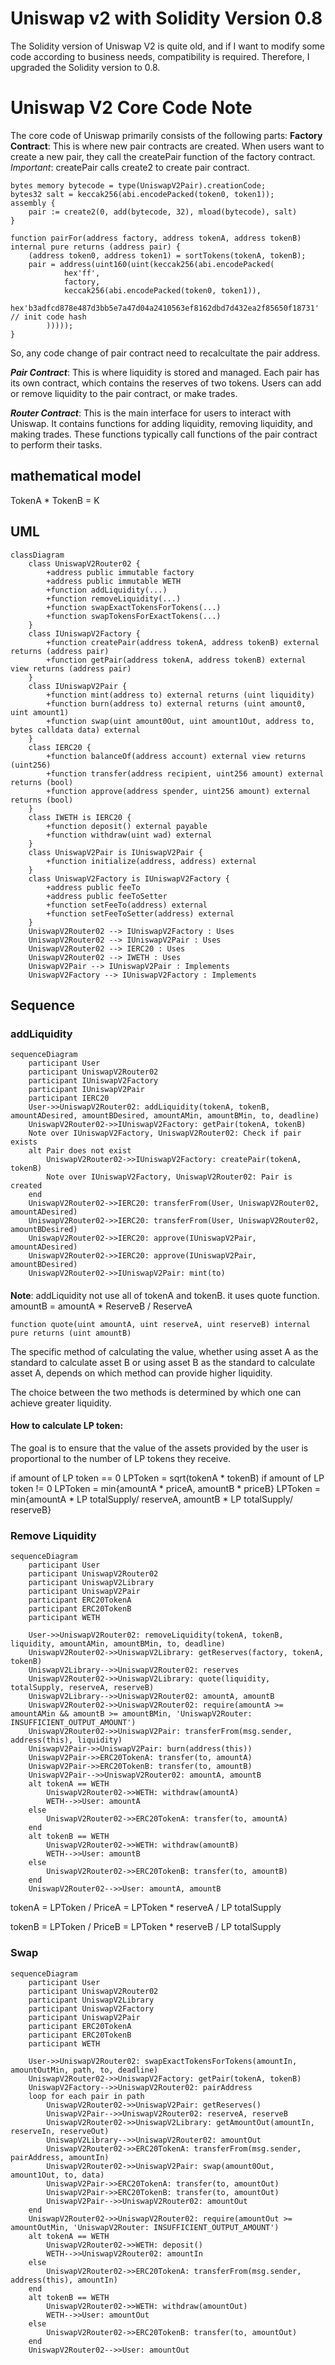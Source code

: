 # Uniswap v2 with Solidity Version 0.8

The Solidity version of Uniswap V2 is quite old, and if I want to modify some code according to business needs, compatibility is required. Therefore, I upgraded the Solidity version to 0.8.

# Uniswap V2 Core Code Note
The core code of Uniswap primarily consists of the following parts:
**Factory Contract**: This is where new pair contracts are created. When users want to create a new pair, they call the createPair function of the factory contract.
*Important*: createPair calls create2 to create pair contract.
```
bytes memory bytecode = type(UniswapV2Pair).creationCode;
bytes32 salt = keccak256(abi.encodePacked(token0, token1));
assembly {
    pair := create2(0, add(bytecode, 32), mload(bytecode), salt)
}
```
```
function pairFor(address factory, address tokenA, address tokenB) internal pure returns (address pair) {
    (address token0, address token1) = sortTokens(tokenA, tokenB);
    pair = address(uint160(uint(keccak256(abi.encodePacked(
            hex'ff',
            factory,
            keccak256(abi.encodePacked(token0, token1)),
            hex'b3adfcd878e487d3bb5e7a47d04a2410563ef8162dbd7d432ea2f85650f18731' // init code hash
        )))));
}
```
So, any code change of pair contract need to recalcultate the pair address.

***Pair Contract***: This is where liquidity is stored and managed. Each pair has its own contract, which contains the reserves of two tokens. Users can add or remove liquidity to the pair contract, or make trades.

***Router Contract***: This is the main interface for users to interact with Uniswap. It contains functions for adding liquidity, removing liquidity, and making trades. These functions typically call functions of the pair contract to perform their tasks.


## mathematical model
TokenA * TokenB = K

## UML
```mermaid
classDiagram
    class UniswapV2Router02 {
        +address public immutable factory
        +address public immutable WETH
        +function addLiquidity(...)
        +function removeLiquidity(...)
        +function swapExactTokensForTokens(...)
        +function swapTokensForExactTokens(...)
    }
    class IUniswapV2Factory {
        +function createPair(address tokenA, address tokenB) external returns (address pair)
        +function getPair(address tokenA, address tokenB) external view returns (address pair)
    }
    class IUniswapV2Pair {
        +function mint(address to) external returns (uint liquidity)
        +function burn(address to) external returns (uint amount0, uint amount1)
        +function swap(uint amount0Out, uint amount1Out, address to, bytes calldata data) external
    }
    class IERC20 {
        +function balanceOf(address account) external view returns (uint256)
        +function transfer(address recipient, uint256 amount) external returns (bool)
        +function approve(address spender, uint256 amount) external returns (bool)
    }
    class IWETH is IERC20 {
        +function deposit() external payable
        +function withdraw(uint wad) external
    }
    class UniswapV2Pair is IUniswapV2Pair {
        +function initialize(address, address) external
    }
    class UniswapV2Factory is IUniswapV2Factory {
        +address public feeTo
        +address public feeToSetter
        +function setFeeTo(address) external
        +function setFeeToSetter(address) external
    }
    UniswapV2Router02 --> IUniswapV2Factory : Uses
    UniswapV2Router02 --> IUniswapV2Pair : Uses
    UniswapV2Router02 --> IERC20 : Uses
    UniswapV2Router02 --> IWETH : Uses
    UniswapV2Pair --> IUniswapV2Pair : Implements
    UniswapV2Factory --> IUniswapV2Factory : Implements
```

## Sequence
### addLiquidity
```mermaid
sequenceDiagram
    participant User
    participant UniswapV2Router02
    participant IUniswapV2Factory
    participant IUniswapV2Pair
    participant IERC20
    User->>UniswapV2Router02: addLiquidity(tokenA, tokenB, amountADesired, amountBDesired, amountAMin, amountBMin, to, deadline)
    UniswapV2Router02->>IUniswapV2Factory: getPair(tokenA, tokenB)
    Note over IUniswapV2Factory, UniswapV2Router02: Check if pair exists
    alt Pair does not exist
        UniswapV2Router02->>IUniswapV2Factory: createPair(tokenA, tokenB)
        Note over IUniswapV2Factory, UniswapV2Router02: Pair is created
    end
    UniswapV2Router02->>IERC20: transferFrom(User, UniswapV2Router02, amountADesired)
    UniswapV2Router02->>IERC20: transferFrom(User, UniswapV2Router02, amountBDesired)
    UniswapV2Router02->>IERC20: approve(IUniswapV2Pair, amountADesired)
    UniswapV2Router02->>IERC20: approve(IUniswapV2Pair, amountBDesired)
    UniswapV2Router02->>IUniswapV2Pair: mint(to)
```
#### 
**Note**: addLiquidity not use all of tokenA and tokenB. it uses quote function.
amountB = amountA * ReserveB / ReserveA
```solidity
function quote(uint amountA, uint reserveA, uint reserveB) internal pure returns (uint amountB)
```
The specific method of calculating the value, whether using asset A as the standard to calculate asset B or using asset B as the standard to calculate asset A, depends on which method can provide higher liquidity.

The choice between the two methods is determined by which one can achieve greater liquidity.

#### How to calculate LP token:
The goal is to ensure that the value of the assets provided by the user is proportional to the number of LP tokens they receive.

if amount of LP token == 0
LPToken = sqrt(tokenA * tokenB)
if amount of LP token != 0
LPToken = min{amountA * priceA, amountB * priceB}
LPToken = min{amountA * LP totalSupply/ reserveA, amountB * LP totalSupply/ reserveB}

### Remove Liquidity
```mermaid
sequenceDiagram
    participant User
    participant UniswapV2Router02
    participant UniswapV2Library
    participant UniswapV2Pair
    participant ERC20TokenA
    participant ERC20TokenB
    participant WETH

    User->>UniswapV2Router02: removeLiquidity(tokenA, tokenB, liquidity, amountAMin, amountBMin, to, deadline)
    UniswapV2Router02->>UniswapV2Library: getReserves(factory, tokenA, tokenB)
    UniswapV2Library-->>UniswapV2Router02: reserves
    UniswapV2Router02->>UniswapV2Library: quote(liquidity, totalSupply, reserveA, reserveB)
    UniswapV2Library-->>UniswapV2Router02: amountA, amountB
    UniswapV2Router02->>UniswapV2Router02: require(amountA >= amountAMin && amountB >= amountBMin, 'UniswapV2Router: INSUFFICIENT_OUTPUT_AMOUNT')
    UniswapV2Router02->>UniswapV2Pair: transferFrom(msg.sender, address(this), liquidity)
    UniswapV2Pair->>UniswapV2Pair: burn(address(this))
    UniswapV2Pair->>ERC20TokenA: transfer(to, amountA)
    UniswapV2Pair->>ERC20TokenB: transfer(to, amountB)
    UniswapV2Pair-->>UniswapV2Router02: amountA, amountB
    alt tokenA == WETH
        UniswapV2Router02->>WETH: withdraw(amountA)
        WETH-->>User: amountA
    else
        UniswapV2Router02->>ERC20TokenA: transfer(to, amountA)
    end
    alt tokenB == WETH
        UniswapV2Router02->>WETH: withdraw(amountB)
        WETH-->>User: amountB
    else
        UniswapV2Router02->>ERC20TokenB: transfer(to, amountB)
    end
    UniswapV2Router02-->>User: amountA, amountB
```
tokenA = LPToken / PriceA = LPToken * reserveA / LP totalSupply

tokenB = LPToken / PriceB = LPToken * reserveB / LP totalSupply

### Swap
```mermaid
sequenceDiagram
    participant User
    participant UniswapV2Router02
    participant UniswapV2Library
    participant UniswapV2Factory
    participant UniswapV2Pair
    participant ERC20TokenA
    participant ERC20TokenB
    participant WETH

    User->>UniswapV2Router02: swapExactTokensForTokens(amountIn, amountOutMin, path, to, deadline)
    UniswapV2Router02->>UniswapV2Factory: getPair(tokenA, tokenB)
    UniswapV2Factory-->>UniswapV2Router02: pairAddress
    loop for each pair in path
        UniswapV2Router02->>UniswapV2Pair: getReserves()
        UniswapV2Pair-->>UniswapV2Router02: reserveA, reserveB
        UniswapV2Router02->>UniswapV2Library: getAmountOut(amountIn, reserveIn, reserveOut)
        UniswapV2Library-->>UniswapV2Router02: amountOut
        UniswapV2Router02->>ERC20TokenA: transferFrom(msg.sender, pairAddress, amountIn)
        UniswapV2Router02->>UniswapV2Pair: swap(amount0Out, amount1Out, to, data)
        UniswapV2Pair->>ERC20TokenA: transfer(to, amountOut)
        UniswapV2Pair->>ERC20TokenB: transfer(to, amountOut)
        UniswapV2Pair-->>UniswapV2Router02: amountOut
    end
    UniswapV2Router02->>UniswapV2Router02: require(amountOut >= amountOutMin, 'UniswapV2Router: INSUFFICIENT_OUTPUT_AMOUNT')
    alt tokenA == WETH
        UniswapV2Router02->>WETH: deposit()
        WETH-->>UniswapV2Router02: amountIn
    else
        UniswapV2Router02->>ERC20TokenA: transferFrom(msg.sender, address(this), amountIn)
    end
    alt tokenB == WETH
        UniswapV2Router02->>WETH: withdraw(amountOut)
        WETH-->>User: amountOut
    else
        UniswapV2Router02->>ERC20TokenB: transfer(to, amountOut)
    end
    UniswapV2Router02-->>User: amountOut
```